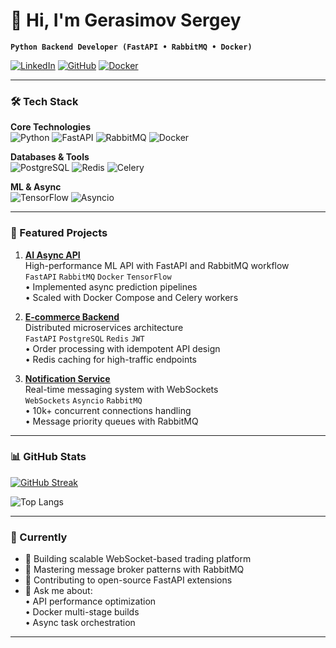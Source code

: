 # 👋 Hi, I'm Gerasimov Sergey

**`Python Backend Developer (FastAPI • RabbitMQ • Docker)`**

[![LinkedIn](https://img.shields.io/badge/LinkedIn-0A66C2?style=for-the-badge&logo=linkedin&logoColor=white)](https://linkedin.com/in/yourprofile)
[![GitHub](https://img.shields.io/badge/GitHub-181717?style=for-the-badge&logo=github&logoColor=white)](https://github.com/yourusername)
[![Docker](https://img.shields.io/badge/Docker-2496ED?style=for-the-badge&logo=docker&logoColor=white)](https://hub.docker.com/u/yourusername)

---

### 🛠️ Tech Stack

**Core Technologies**  
![Python](https://img.shields.io/badge/Python-3776AB?style=flat&logo=python&logoColor=white)
![FastAPI](https://img.shields.io/badge/FastAPI-009688?style=flat&logo=fastapi&logoColor=white)
![RabbitMQ](https://img.shields.io/badge/RabbitMQ-FF6600?style=flat&logo=rabbitmq&logoColor=white)
![Docker](https://img.shields.io/badge/Docker-2496ED?style=flat&logo=docker&logoColor=white)

**Databases & Tools**  
![PostgreSQL](https://img.shields.io/badge/PostgreSQL-4169E1?style=flat&logo=postgresql&logoColor=white)
![Redis](https://img.shields.io/badge/Redis-DC382D?style=flat&logo=redis&logoColor=white)
![Celery](https://img.shields.io/badge/Celery-37814A?style=flat&logo=celery&logoColor=white)

**ML & Async**  
![TensorFlow](https://img.shields.io/badge/TensorFlow-FF6F00?style=flat&logo=tensorflow&logoColor=white)
![Asyncio](https://img.shields.io/badge/Asyncio-3776AB?style=flat&logo=python&logoColor=white)

---

### 🚀 Featured Projects

1. **[AI Async API](https://github.com/yourusername/ai-async-api)**  
   High-performance ML API with FastAPI and RabbitMQ workflow  
   `FastAPI` `RabbitMQ` `Docker` `TensorFlow`  
   • Implemented async prediction pipelines  
   • Scaled with Docker Compose and Celery workers

2. **[E-commerce Backend](https://github.com/yourusername/ecom-backend)**  
   Distributed microservices architecture  
   `FastAPI` `PostgreSQL` `Redis` `JWT`  
   • Order processing with idempotent API design  
   • Redis caching for high-traffic endpoints

3. **[Notification Service](https://github.com/yourusername/notify-service)**  
   Real-time messaging system with WebSockets  
   `WebSockets` `Asyncio` `RabbitMQ`  
   • 10k+ concurrent connections handling  
   • Message priority queues with RabbitMQ

---

### 📊 GitHub Stats

[![GitHub Streak](https://streak-stats.demolab.com?user=Sergey-Gerasimo&theme=dark&hide_border=true)](https://git.io/streak-stats)

![Top Langs](https://github-readme-stats.vercel.app/api/top-langs/?username=Sergey-Gerasimo&hide=html,css&layout=compact&theme=vision-friendly-dark)

---

### 🎯 Currently

- 🔭 Building scalable WebSocket-based trading platform
- 🌱 Mastering message broker patterns with RabbitMQ
- 👯 Contributing to open-source FastAPI extensions
- 💬 Ask me about:  
  • API performance optimization  
  • Docker multi-stage builds  
  • Async task orchestration

---
